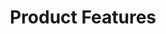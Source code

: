 ---
title: Product Features
slug: 9fDE-product-features
createdAt: 2021-09-10T17:54:08.000Z
updatedAt: 2022-08-18T22:36:12.000Z
---